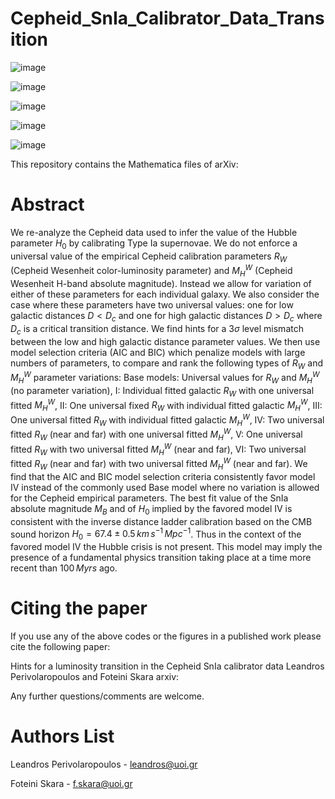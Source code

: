 # Cepheid_SnIa_Calibrator_Data_Transition
![image](https://user-images.githubusercontent.com/88026221/128303464-d7958532-0bbc-4f1e-9cb4-b7412244610e.png)

![image](https://user-images.githubusercontent.com/88026221/128303146-7bb1a4cd-52ae-4d99-aeae-7308679fd5fd.png)

![image](https://user-images.githubusercontent.com/88026221/128303964-b7b2fce8-40c3-4ce5-89a7-29aeb2120abe.png)

![image](https://user-images.githubusercontent.com/88026221/129857644-db84f501-ac54-4ee8-914e-52eba99a87d3.png)

![image](https://user-images.githubusercontent.com/88026221/132246152-8115f4fe-7d1e-45d2-bae7-c099beaf0807.png)



This repository contains the Mathematica files of arXiv:

# Abstract

We re-analyze the Cepheid data used to infer the value of the Hubble parameter $H_0$ by calibrating Type Ia supernovae. We do not enforce a universal value of the empirical Cepheid calibration parameters $R_W$ (Cepheid  Wesenheit color-luminosity parameter) and $M_H^{W}$ (Cepheid  Wesenheit H-band absolute magnitude). Instead we allow for variation of either of these parameters for each individual galaxy. We also consider the case where these parameters have two universal values: one for low galactic distances $D<D_c$ and one for high galactic distances $D>D_c$ where $D_c$ is a critical transition distance. We find hints for a $3\sigma$ level mismatch between the low and high galactic distance parameter values. We then use model selection criteria (AIC and BIC) which penalize models with large numbers of parameters, to compare and rank the following types of $R_W$ and $M_H^{W}$ parameter variations: Base models: Universal values for  $R_W$ and $M_H^{W}$ (no parameter variation), I: Individual fitted galactic $R_W$ with one universal fitted $M_H^{W}$, II: One universal fixed $R_W$ with individual fitted galactic $M_H^{W}$, III: One universal fitted $R_W$ with individual fitted galactic $M_H^{W}$,  IV: Two universal fitted $R_W$ (near and far) with one universal fitted $M_H^{W}$, V: One universal fitted $R_W$  with two universal fitted $M_H^{W}$ (near and far),  VI: Two universal fitted $R_W$ (near and far)  with two universal fitted $M_H^{W}$ (near and far). We find that the AIC and BIC  model selection criteria consistently favor model IV  instead of the commonly used Base model where no variation is allowed for the Cepheid empirical parameters. The best fit value of the SnIa absolute magnitude $M_B$ and of $H_0$ implied by the favored model IV is consistent with the inverse distance ladder calibration based on the CMB sound horizon $H_0=67.4\pm 0.5\,km\,s^{-1}\,Mpc^{-1}$. Thus in the context of the favored model IV the Hubble crisis is not present. This model may imply the presence of a fundamental physics transition taking place at a time more recent than $100\,Myrs$ ago.
# Citing the paper

If you use any of the above codes or the figures in a published work please cite the following paper:

Hints for a luminosity transition in the Cepheid SnIa calibrator data
Leandros Perivolaropoulos and Foteini Skara arxiv:

Any further questions/comments are welcome.

# Authors List

Leandros Perivolaropoulos - leandros@uoi.gr

Foteini Skara - f.skara@uoi.gr
